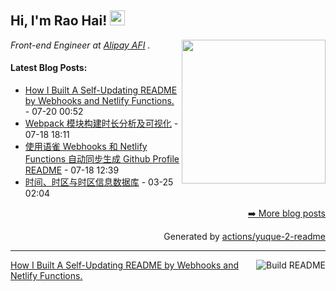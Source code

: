 <h2>Hi, I'm Rao Hai! <img src="https://github.githubassets.com/images/mona-whisper.gif" height="24" /></h2>
<img align='right' src="https://media.giphy.com/media/836HiJc7pgzy8iNXCn/giphy.gif" width="230" />
<p><em>Front-end Engineer at <a href="https://afi.team/team/">Alipay AFI</a> . </em>

<h4> Latest Blog Posts: </h4>

  - [How I Built A Self-Updating README by Webhooks and Netlify Functions.](https://yuque.com/luchen/buzhou/hga8n6) - 07-20 00:52
  - [Webpack 模块构建时长分析及可视化](https://yuque.com/luchen/buzhou/erq3gp) - 07-18 18:11
  - [使用语雀 Webhooks 和 Netlify Functions 自动同步生成 Github Profile README](https://yuque.com/luchen/buzhou/qqi7hq) - 07-18 12:39
  - [时间、时区与时区信息数据库](https://yuque.com/luchen/buzhou/kr0rc3) - 03-25 02:04

<p align="right"><a href="https://www.yuque.com/luchen/buzhou">➡️ More blog posts</a></p>
<p align="right">
  Generated by
  <a href="https://github.com/marketplace/actions/yuque-to-readme">actions/yuque-2-readme</a>
</p>

-----
<a href="https://github.com/RaoHai/RaoHai/workflows">
<img align="right" alt="Build README" src="https://github.com/RaoHai/RaoHai/workflows/yuque/badge.svg?branch=master" />
</a>
<a  href="https://github.com/RaoHai/RaoHai/blob/master/How-I-Built-A-Self-Updating-README-by-Webhooks-and-Netlify-Functions.md">
How I Built A Self-Updating README by Webhooks and Netlify Functions.
</a>
